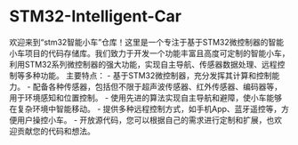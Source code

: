 # STM32-Intelligent-Car
欢迎来到“stm32智能小车”仓库！这里是一个专注于基于STM32微控制器的智能小车项目的代码存储库。我们致力于开发一个功能丰富且高度可定制的智能小车，利用STM32系列微控制器的强大功能，实现自主导航、传感器数据处理、远程控制等多种功能。  主要特点： - 基于STM32微控制器，充分发挥其计算和控制能力。 - 配备各种传感器，包括但不限于超声波传感器、红外传感器、编码器等，用于环境感知和位置控制。 - 使用先进的算法实现自主导航和避障，使小车能够在复杂环境中智能移动。 - 提供多种远程控制方式，如手机App、蓝牙遥控等，方便用户操控小车。 - 开放源代码，您可以根据自己的需求进行定制和扩展，也欢迎贡献您的代码和想法。  
